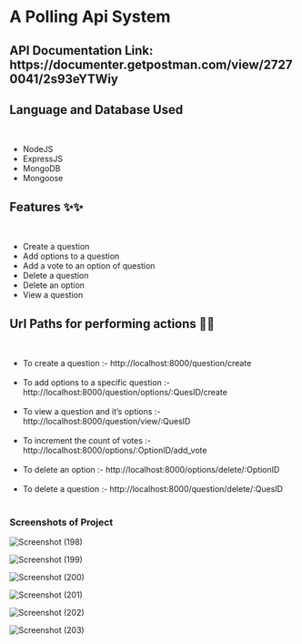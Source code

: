 <h1>A Polling Api System</h1>

<h2>API Documentation Link: https://documenter.getpostman.com/view/27270041/2s93eYTWiy</h2>

<h2>Language and Database Used </h2><br>
<ul>
 <li>NodeJS </li>
 <li>ExpressJS</li> 
 <li>MongoDB </li>
 <li>Mongoose </li>
</ul>

<h2>Features ✨✨</h2> <br>
<ul>
    <li>Create a question</li>
    <li>Add options to a question</li> 
    <li>Add a vote to an option of question</li> 
    <li>Delete a question</li> 
    <li>Delete an option</li> 
    <li>View a question</li> 
</ul>

<h2>Url Paths for performing actions 🔗🔗</h2> <br>
<ul>
    <li>To create a question :- http://localhost:8000/question/create </li><br>
    <li>To add options to a specific question :- http://localhost:8000/question/options/:QuesID/create </li><br>
    <li>To view a question and it’s options :- http://localhost:8000/question/view/:QuesID </li><br>
    <li>To increment the count of votes :- http://localhost:8000/options/:OptionID/add_vote </li><br>
   <li>To delete an option :- http://localhost:8000/options/delete/:OptionID </li><br>
    <li>To delete a question :- http://localhost:8000/question/delete/:QuesID </li><br>
    </ul>

<h3>Screenshots of Project</h3>

![Screenshot (198)](https://user-images.githubusercontent.com/130235683/236643577-53dcf7c0-0e74-47ed-95ba-f5c50e31d145.png)

![Screenshot (199)](https://user-images.githubusercontent.com/130235683/236643580-f5133952-5b59-43bc-b90f-580c43bc0985.png)

![Screenshot (200)](https://user-images.githubusercontent.com/130235683/236643581-00fb6a92-b2a2-40f2-8728-6f2908b769c7.png)

![Screenshot (201)](https://user-images.githubusercontent.com/130235683/236643583-613502a1-c1f1-4a36-a19c-87656f291176.png)

![Screenshot (202)](https://user-images.githubusercontent.com/130235683/236643586-8aebb59e-8250-4ccc-a8f9-f3882cb55328.png)

![Screenshot (203)](https://user-images.githubusercontent.com/130235683/236643591-f036b83c-2731-4fdb-86cf-e5e362a0a140.png)

